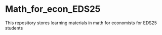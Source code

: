 # Math_for_econ_EDS25
This repository stores learning materials in math for economists for EDS25 students 
